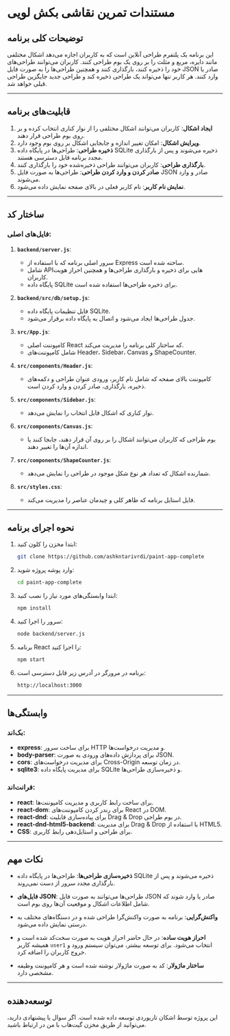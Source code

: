 # مستندات تمرین نقاشی بکش لویی

## توضیحات کلی برنامه
این برنامه یک پلتفرم طراحی آنلاین است که به کاربران اجازه می‌دهد اشکال مختلفی مانند دایره، مربع و مثلث را بر روی یک بوم طراحی کنند. کاربران می‌توانند طراحی‌های خود را ذخیره کنند، بارگذاری کنند و همچنین طراحی‌ها را به صورت فایل JSON صادر یا وارد کنند. هر کاربر تنها می‌تواند یک طراحی ذخیره کند و طراحی جدید جایگزین طراحی قبلی خواهد شد.

---

## قابلیت‌های برنامه
1. **ایجاد اشکال**: کاربران می‌توانند اشکال مختلفی را از نوار کناری انتخاب کرده و بر روی بوم طراحی قرار دهند.
2. **ویرایش اشکال**: امکان تغییر اندازه و جابجایی اشکال بر روی بوم وجود دارد.
3. **ذخیره طراحی**: طراحی‌ها در پایگاه داده SQLite ذخیره می‌شوند و پس از بارگذاری مجدد برنامه قابل دسترسی هستند.
4. **بارگذاری طراحی**: کاربران می‌توانند طراحی ذخیره‌شده خود را بارگذاری کنند.
5. **صادر کردن و وارد کردن طراحی**: طراحی‌ها به صورت فایل JSON صادر و وارد می‌شوند.
6. **نمایش نام کاربر**: نام کاربر فعلی در بالای صفحه نمایش داده می‌شود.

---

## ساختار کد
### فایل‌های اصلی:
1. **`backend/server.js`**:
   - سرور اصلی برنامه که با استفاده از Express ساخته شده است.
   - شامل API‌هایی برای ذخیره و بارگذاری طراحی‌ها و همچنین احراز هویت کاربران.
   - پایگاه داده SQLite برای ذخیره طراحی‌ها استفاده شده است.

2. **`backend/src/db/setup.js`**:
   - فایل تنظیمات پایگاه داده SQLite.
   - جدول طراحی‌ها ایجاد می‌شود و اتصال به پایگاه داده برقرار می‌شود.

3. **`src/App.js`**:
   - کامپوننت اصلی React که ساختار کلی برنامه را مدیریت می‌کند.
   - شامل کامپوننت‌های Header، Sidebar، Canvas و ShapeCounter.

4. **`src/components/Header.js`**:
   - کامپوننت بالای صفحه که شامل نام کاربر، ورودی عنوان طراحی و دکمه‌های ذخیره، بارگذاری، صادر کردن و وارد کردن است.

5. **`src/components/Sidebar.js`**:
   - نوار کناری که اشکال قابل انتخاب را نمایش می‌دهد.

6. **`src/components/Canvas.js`**:
   - بوم طراحی که کاربران می‌توانند اشکال را بر روی آن قرار دهند، جابجا کنند یا اندازه آن‌ها را تغییر دهند.

7. **`src/components/ShapeCounter.js`**:
   - شمارنده اشکال که تعداد هر نوع شکل موجود در طراحی را نمایش می‌دهد.

8. **`src/styles.css`**:
   - فایل استایل برنامه که ظاهر کلی و چیدمان عناصر را مدیریت می‌کند.

---

## نحوه اجرای برنامه

1. ابتدا مخزن را کلون کنید:
    ```bash
    git clone https://github.com/ashkntarivrdi/paint-app-complete
    ```
2. وارد پوشه پروژه شوید:
    ```bash
    cd paint-app-complete
    ```
3. ابتدا وابستگی‌های مورد نیاز را نصب کنید:
   ```bash
   npm install
   ```
4. سرور را اجرا کنید:
    ```bash
    node backend/server.js
    ```
5. برنامه React را اجرا کنید:
    ```bash
    npm start
    ```
6. برنامه در مرورگر در آدرس زیر قابل دسترسی است:
    ```bash
    http://localhost:3000
    ```

---
## وابستگی‌ها

### بک‌اند:
- **express**: برای ساخت سرور HTTP و مدیریت درخواست‌ها.
- **body-parser**: برای پردازش داده‌های ورودی به صورت JSON.
- **cors**: برای مدیریت درخواست‌های Cross-Origin در زمان توسعه.
- **sqlite3**: برای مدیریت پایگاه داده SQLite و ذخیره‌سازی طراحی‌ها.

### فرانت‌اند:
- **react**: برای ساخت رابط کاربری و مدیریت کامپوننت‌ها.
- **react-dom**: برای رندر کردن کامپوننت‌های React در DOM.
- **react-dnd**: برای پیاده‌سازی قابلیت Drag & Drop در بوم طراحی.
- **react-dnd-html5-backend**: برای مدیریت Drag & Drop با استفاده از HTML5.
- **CSS**: برای طراحی و استایل‌دهی رابط کاربری.

---

## نکات مهم

- **ذخیره‌سازی طراحی‌ها**:
  طراحی‌ها در پایگاه داده SQLite ذخیره می‌شوند و پس از بارگذاری مجدد سرور از دست نمی‌روند.

- **فایل‌های JSON**:
  طراحی‌ها می‌توانند به صورت فایل JSON صادر یا وارد شوند که شامل اطلاعات اشکال و موقعیت آن‌ها روی بوم است.

- **واکنش‌گرایی**:
  برنامه به صورت واکنش‌گرا طراحی شده و در دستگاه‌های مختلف به درستی نمایش داده می‌شود.

- **احراز هویت ساده**:
  در حال حاضر احراز هویت به صورت سخت‌کد شده است و همیشه کاربر `user1` انتخاب می‌شود. برای توسعه بیشتر، می‌توان سیستم ورود و خروج کاربران را اضافه کرد.

- **ساختار ماژولار**:
  کد به صورت ماژولار نوشته شده است و هر کامپوننت وظیفه مشخصی دارد.

---

## توسعه‌دهنده

این پروژه توسط اشکان تاریوردی توسعه داده شده است. اگر سوال یا پیشنهادی دارید، می‌توانید از طریق مخزن گیت‌هاب با من در ارتباط باشید.
